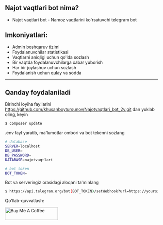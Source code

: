 ## Najot vaqtlari bot nima?

- Najot vaqtlari bot - Namoz vaqtlarini ko'rsatuvchi telegram bot

## Imkoniyatlari:

- Admin boshqaruv tizimi
- Foydalanuvchilar statistikasi
- Vaqtlarni aniqligi uchun qo'lda sozlash
- Bir vaqtda foydalanuvchilarga xabar yuborish
- Har bir joylashuv uchun sozlash
- Foydalanish uchun qulay va sodda

---

## Qanday foydalaniladi

Birinchi loyiha fayllarini https://github.com/khusanboytursunov/Najotvaqtlari_bot_2v.git dan yuklab oling, keyin

```bash
$ composer update
```

.env fayl yaratib, ma'lumotlar ombori va bot tekenni sozlang

```bash
# database
SERVER=localhost
DB_USER=
DB_PASSWORD=
DATABASE=najotvaqtlari

# bot token
BOT_TOKEN=

```

Bot va serveringiz orasidagi aloqani ta'minlang

```bash
$ https://api.telegram.org/bot(BOT_TOKEN)/setWebhook?url=https://yoursite.com/your_update.php
```

Qo'llab-quvvatlash:

<a href="https://www.buymeacoffee.com/khusanboy" target="_blank"><img src="https://cdn.buymeacoffee.com/buttons/default-orange.png" alt="Buy Me A Coffee" height="41" width="174"></a>
